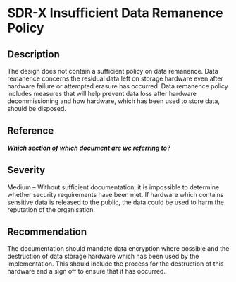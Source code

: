 SDR-X Insufficient Data Remanence Policy
========================================

Description
-----------
The design does not contain a sufficient policy on data remanence. Data remanence concerns the residual data left on storage hardware even after hardware failure or attempted erasure has occurred. Data remanence policy includes measures that will help prevent data loss after hardware decommissioning and how hardware, which has been used to store data, should be disposed.

Reference
---------
***Which section of which document are we referring to?***


Severity
--------
Medium – Without sufficient documentation, it is impossible to determine whether security requirements have been met. If hardware which contains sensitive data is released to the public, the data could be used to harm the reputation of the organisation.

Recommendation
--------------
The documentation should mandate data encryption where possible and the destruction of data storage hardware which has been used by the implementation. This should include the process for the destruction of this hardware and a sign off to ensure that it has occurred.
